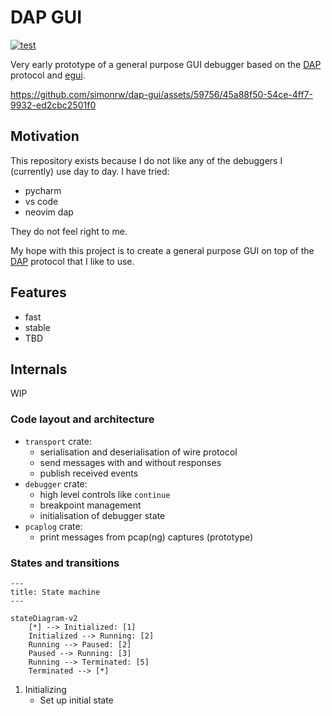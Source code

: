 # DAP GUI

[![test](https://github.com/simonrw/dap-gui/actions/workflows/test.yml/badge.svg)](https://github.com/simonrw/dap-gui/actions/workflows/test.yml)

Very early prototype of a general purpose GUI debugger based on the [DAP][dap] protocol and [egui]([url](https://github.com/emilk/egui)).

https://github.com/simonrw/dap-gui/assets/59756/45a88f50-54ce-4ff7-9932-ed2cbc2501f0


## Motivation

This repository exists because I do not like any of the debuggers I (currently) use day to day. I have tried:

* pycharm
* vs code
* neovim dap

They do not feel right to me.

My hope with this project is to create a general purpose GUI on top of the [DAP][dap] protocol that I like to use.

## Features

* fast
* stable
* TBD

## Internals

WIP

### Code layout and architecture

* `transport` crate:
  * serialisation and deserialisation of wire protocol
  * send messages with and without responses
  * publish received events
* `debugger` crate:
  * high level controls like `continue`
  * breakpoint management
  * initialisation of debugger state
* `pcaplog` crate:
  * print messages from pcap(ng) captures (prototype)

### States and transitions

```mermaid
---
title: State machine
---

stateDiagram-v2
    [*] --> Initialized: [1]
    Initialized --> Running: [2]
    Running --> Paused: [2]
    Paused --> Running: [3]
    Running --> Terminated: [5]
    Terminated --> [*]
```

1. Initializing
    * Set up initial state


[dap]: https://microsoft.github.io/debug-adapter-protocol/

